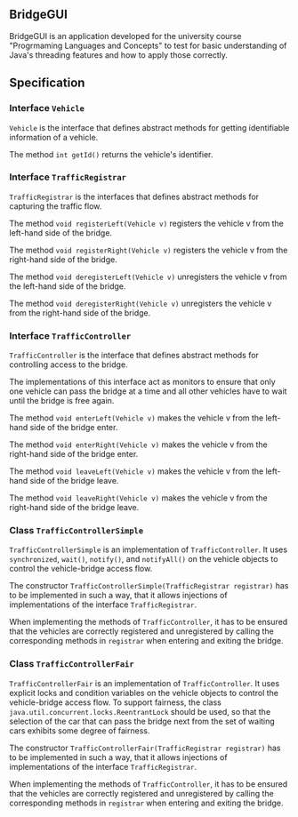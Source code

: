 BridgeGUI
---

BridgeGUI is an application developed for the university course "Progrmaming Languages and Concepts" to test for basic 
understanding of Java's threading features and how to apply those correctly.

## Specification

### Interface `Vehicle`

`Vehicle` is the interface that defines abstract methods for getting identifiable information of a vehicle.

The method `int getId()` returns the vehicle's identifier.

### Interface `TrafficRegistrar`

`TrafficRegistrar` is the interfaces that defines abstract methods for capturing the traffic flow.

The method `void registerLeft(Vehicle v)` registers the vehicle v from the left-hand side of the bridge.

The method `void registerRight(Vehicle v)` registers the vehicle v from the right-hand side of the bridge.

The method `void deregisterLeft(Vehicle v)` unregisters the vehicle v from the left-hand side of the bridge.

The method `void deregisterRight(Vehicle v)` unregisters the vehicle v from the right-hand side of the bridge.

### Interface `TrafficController`

`TrafficController` is the interface that defines abstract methods for controlling access to the bridge.

The implementations of this interface act as monitors to ensure that only one vehicle can pass the bridge at a time and 
all other vehicles have to wait until the bridge is free again.

The method `void enterLeft(Vehicle v)` makes the vehicle v from the left-hand side of the bridge enter.

The method `void enterRight(Vehicle v)` makes the vehicle v from the right-hand side of the bridge enter.

The method `void leaveLeft(Vehicle v)` makes the vehicle v from the left-hand side of the bridge leave.

The method `void leaveRight(Vehicle v)` makes the vehicle v from the right-hand side of the bridge leave.

### Class `TrafficControllerSimple`

`TrafficControllerSimple` is an implementation of `TrafficController`. It uses `synchronized`, `wait()`, `notify()`,
and `notifyAll()` on the vehicle objects to control the vehicle-bridge access flow.

The constructor `TrafficControllerSimple(TrafficRegistrar registrar)` has to be implemented in such a way, that it
allows injections of implementations of the interface `TrafficRegistrar`.

When implementing the methods of `TrafficController`, it has to be ensured that the vehicles are correctly registered
and unregistered by calling the corresponding methods in `registrar` when entering and exiting the bridge.

### Class `TrafficControllerFair`

`TrafficControllerFair` is an implementation of `TrafficController`. It uses explicit locks and condition variables on 
the vehicle objects to control the vehicle-bridge access flow. To support fairness, the class 
`java.util.concurrent.locks.ReentrantLock` should be used, so that the selection of the car that can pass the bridge 
next from the set of waiting cars exhibits some degree of fairness.

The constructor `TrafficControllerFair(TrafficRegistrar registrar)` has to be implemented in such a way, that it
allows injections of implementations of the interface `TrafficRegistrar`.

When implementing the methods of `TrafficController`, it has to be ensured that the vehicles are correctly registered 
and unregistered by calling the corresponding methods in `registrar` when entering and exiting the bridge.





